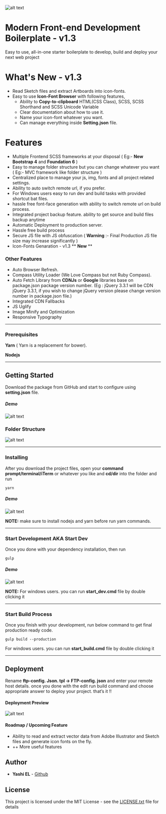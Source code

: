 ![alt text](https://raw.githubusercontent.com/yashiel/Modern-Web-Boilerplate/master/docs/img/intro.png)
# Modern Front-end Development Boilerplate - v1.3

Easy to use, all-in-one starter boilerplate to develop, build and deploy your next web project

# What's New - v1.3
* Read Sketch files and extract Artboards into icon-fonts.
* Easy to use **Icon-Font Browser** with following features,
    * Ability to **Copy-to-clipboard** HTML(CSS Class), SCSS, SCSS Shorthand and SCSS Unicode Variable
    * Clear documentation about how to use it.
    * Name your icon-font whatever you want.
    * Can manage everything inside **Setting.json** file.

# Features
* Multiple Frontend SCSS frameworks at your disposal ( Eg:- **New Bootstrap 4** and **Foundation 6** )
* Easy to manage folder structure but you can change whatever you want ( Eg:- MVC framework like folder structure )
* Centralized place to manage your js, img, fonts and all project related settings.
* Ability to auto switch remote url, if you prefer.
* For Windows users easy to run dev and build tasks with provided shortcut bat files.
* hassle free font-face generation with ability to switch remote url on build process.
* Integrated project backup feature. ability to get source and build files backup anytime
* Automatic Deployment to production server.
* Hassle free build process
* Secure JS file with JS obfuscation ( **Warning** :- Final Production JS file size may increase significantly )
* Icon-Fonts Genaration - v1.3 ** **New** **

### Other Features

* Auto Browser Refresh.
* Compass Utility Loader (We Love Compass but not Ruby Compass).
* Auto Fetch Library from **CDNJs** or **Google** libraries base on package.json package version number. (Eg : jQuery 3.3.1 will be CDN jQuery 3.3.1, if you wish to change jQuery version please change version number in package.json file.)
* Integrated CDN Fallbacks
* JS Uglify
* Image Minify and Optimization
* Responsive Typography

___


### Prerequisites

**Yarn** ( Yarn is a replacement for bower).

**Nodejs**

---
## Getting Started

Download the package from GitHub and start to configure using **setting.json** file.

##### Demo

![alt text](https://raw.githubusercontent.com/yashiel/Modern-Web-Boilerplate/master/docs/img/1.gif)


### Folder Structure
![alt text](https://raw.githubusercontent.com/yashiel/Modern-Web-Boilerplate/master/docs/img/web-boilerplate%20-%20Visual%20Studio%20Code.png)

---
### Installing

After you download the project files, open your **command prompt/terminal/iTerm** or whatever you like and **cd/dir** into the folder and run

```
yarn
```

##### Demo

![alt text](https://raw.githubusercontent.com/yashiel/Modern-Web-Boilerplate/master/docs/img/2.gif)


**NOTE:** make sure to install nodejs and yarn before run yarn commands.


---
### Start Development AKA Start Dev

Once you done with your dependency installation, then run
```
gulp
```
##### Demo

![alt text](https://raw.githubusercontent.com/yashiel/Modern-Web-Boilerplate/master/docs/img/3.gif)

**NOTE:** For windows users. you can run **start_dev.cmd** file by double clicking it

---
### Start Build Process

Once you finish with your development, run below command to get final production ready code.
```
gulp build --production
```
For windows users. you can run **start_build.cmd** file by double clicking it


---
## Deployment

Rename **ftp-config. Json. tpl -> FTP-config. json** and enter your remote host details. once you done with the edit run build command and choose appropriate answer to deploy your project. that’s it !!

#### Deployment Preview
![alt text](https://raw.githubusercontent.com/yashiel/Modern-Web-Boilerplate/master/docs/img/snap2.png)


#### Roadmap / Upcoming Feature

* Ability to read and extract vector data from Adobe Illustrator and Sketch files and generate icon fonts on the fly.
* ++ More useful features
## Author

* **Yashi EL** -  [Github](https://github.com/yashiel)

## License

This project is licensed under the MIT License - see the [LICENSE.txt](LICENSE.txt) file for details


